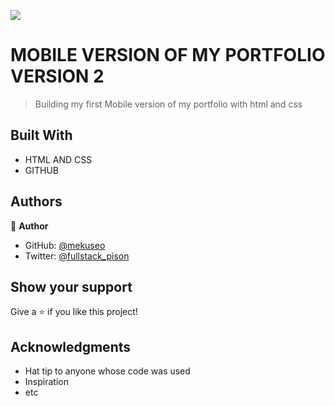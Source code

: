 ![](https://img.shields.io/badge/Microverse-blueviolet)

# MOBILE VERSION OF MY PORTFOLIO VERSION 2

> Building my first Mobile version of my portfolio with html and css


## Built With

- HTML AND CSS
- GITHUB

## Authors

👤 **Author**

- GitHub: [@mekuseo](https://github.com/mekuseo)
- Twitter: [@fullstack_pison](https://twitter.com/fullstack_pison)

## Show your support

Give a ⭐️ if you like this project!

## Acknowledgments

- Hat tip to anyone whose code was used
- Inspiration
- etc
